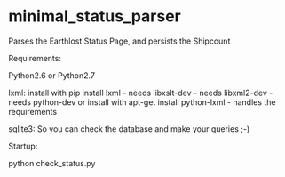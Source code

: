 minimal_status_parser
=====================

Parses the Earthlost Status Page, and persists the Shipcount

Requirements:

Python2.6 or Python2.7

lxml:
  install with pip install lxml
    - needs libxslt-dev
    - needs libxml2-dev
    - needs python-dev
  or install with apt-get install python-lxml
    - handles the requirements

sqlite3:
  So you can check the database and make your queries ;-)
  

Startup:

python check_status.py
